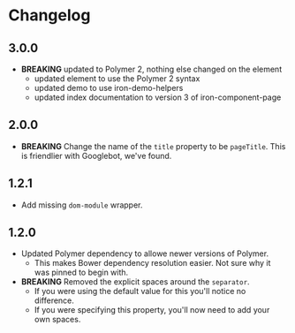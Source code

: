 # Changelog

## 3.0.0
- **BREAKING** updated to Polymer 2, nothing else changed on the element
  - updated element to use the Polymer 2 syntax
  - updated demo to use iron-demo-helpers
  - updated index documentation to version 3 of iron-component-page

## 2.0.0
- **BREAKING** Change the name of the `title` property to be `pageTitle`. This is friendlier with Googlebot, we've found.

## 1.2.1
- Add missing `dom-module` wrapper.

## 1.2.0
- Updated Polymer dependency to allowe newer versions of Polymer.
  - This makes Bower dependency resolution easier. Not sure why it was pinned to begin with.
- **BREAKING** Removed the explicit spaces around the `separator`.
  - If you were using the default value for this you'll notice no difference.
  - If you were specifying this property, you'll now need to add your own spaces.